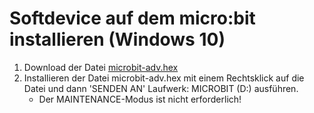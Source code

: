 # Softdevice auf dem micro:bit installieren (Windows 10)

1. Download der Datei [microbit-adv.hex](microbit-adv.hex)
2. Installieren der Datei microbit-adv.hex mit einem Rechtsklick auf die Datei und dann 'SENDEN AN' Laufwerk: MICROBIT (D:) ausführen.
    - Der MAINTENANCE-Modus ist nicht erforderlich!
